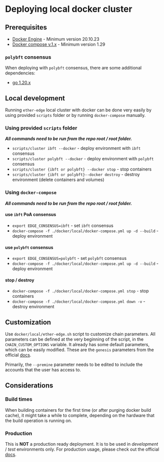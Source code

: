 # Deploying local docker cluster

## Prerequisites

* [Docker Engine](https://docs.docker.com/engine/install/) - Minimum version 20.10.23
* [Docker compose v.1.x](https://docs.docker.com/compose/install/) - Minimum version 1.29

### `polybft` consensus

When deploying with `polybft` consensus, there are some additional dependencies:

* [go 1.20.x](https://go.dev/dl/)

## Local development

Running `ether-edge` local cluster with docker can be done very easily by using provided `scripts` folder
or by running `docker-compose` manually.

### Using provided `scripts` folder

***All commands need to be run from the repo root / root folder.***

* `scripts/cluster ibft --docker` - deploy environment with `ibft` consensus
* `scripts/cluster polybft --docker` - deploy environment with `polybft` consensus
* `scripts/cluster {ibft or polybft} --docker stop` - stop containers
* `scripts/cluster {ibft or polybft}--docker destroy` - destroy environment (delete containers and volumes)

### Using `docker-compose`

***All commands need to be run from the repo root / root folder.***

#### use `ibft` PoA consensus

* `export EDGE_CONSENSUS=ibft` - set `ibft` consensus
* `docker-compose -f ./docker/local/docker-compose.yml up -d --build` - deploy environment

#### use `polybft` consensus

* `export EDGE_CONSENSUS=polybft` - set `polybft` consensus
* `docker-compose -f ./docker/local/docker-compose.yml up -d --build` - deploy environment

#### stop / destroy

* `docker-compose -f ./docker/local/docker-compose.yml stop` - stop containers
* `docker-compose -f ./docker/local/docker-compose.yml down -v` - destroy environment

## Customization

Use `docker/local/ether-edge.sh` script to customize chain parameters.
All parameters can be defined at the very beginning of the script, in the `CHAIN_CUSTOM_OPTIONS` variable.
It already has some default parameters, which can be easily modified.
These are the `genesis` parameters from the official [docs](https://wiki.polygon.technology/docs/edge/operate/param-reference/).  

Primarily, the `--premine` parameter needs to be edited to include the accounts that the user has access to.

## Considerations

### Build times

When building containers for the first time (or after purging docker build cache),
it might take a while to complete, depending on the hardware that the build operation is running on.

### Production

This is **NOT** a production ready deployment. It is to be used in *development* / *test* environments only.
For production usage, please check out the official [docs](https://wiki.polygon.technology/docs/edge/).
